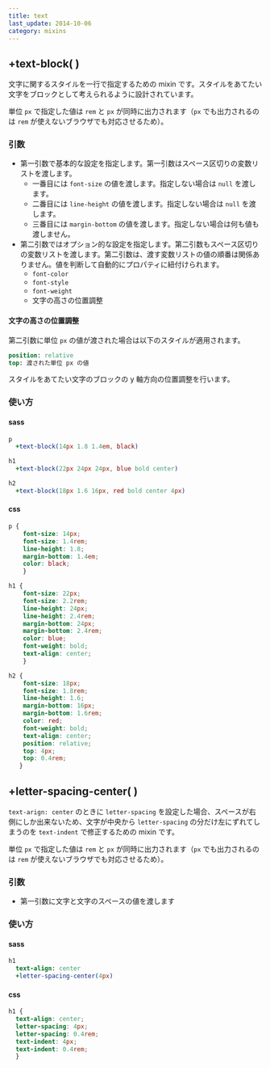 ```yaml
---
title: text
last_update: 2014-10-06
category: mixins
---
```


## +text-block( )

文字に関するスタイルを一行で指定するための mixin です。スタイルをあてたい文字をブロックとして考えられるように設計されています。

単位 `px` で指定した値は `rem` と `px` が同時に出力されます（`px` でも出力されるのは `rem` が使えないブラウザでも対応させるため）。


### 引数

- 第一引数で基本的な設定を指定します。第一引数はスペース区切りの変数リストを渡します。
  - 一番目には `font-size` の値を渡します。指定しない場合は `null` を渡します。
  - 二番目には `line-height` の値を渡します。指定しない場合は `null` を渡します。
  - 三番目には `margin-bottom` の値を渡します。指定しない場合は何も値も渡しません。
- 第二引数ではオプション的な設定を指定します。第二引数もスペース区切りの変数リストを渡します。第二引数は、渡す変数リストの値の順番は関係ありません。値を判断して自動的にプロパティに紐付けられます。
  - `font-color`
  - `font-style`
  - `font-weight`
  - 文字の高さの位置調整

#### 文字の高さの位置調整

第二引数に単位 `px` の値が渡された場合は以下のスタイルが適用されます。

```sass
position: relative
top: 渡された単位 px の値
```

スタイルをあてたい文字のブロックの y 軸方向の位置調整を行います。

### 使い方

#### sass

```sass
p
  +text-block(14px 1.8 1.4em, black)

h1
  +text-block(22px 24px 24px, blue bold center)

h2
  +text-block(18px 1.6 16px, red bold center 4px)
```

#### css

```css
p {
    font-size: 14px;
    font-size: 1.4rem;
    line-height: 1.8;
    margin-bottom: 1.4em;
    color: black;
    }

h1 {
    font-size: 22px;
    font-size: 2.2rem;
    line-height: 24px;
    line-height: 2.4rem;
    margin-bottom: 24px;
    margin-bottom: 2.4rem;
    color: blue;
    font-weight: bold;
    text-align: center;
    }

h2 {
    font-size: 18px;
    font-size: 1.8rem;
    line-height: 1.6;
    margin-bottom: 16px;
    margin-bottom: 1.6rem;
    color: red;
    font-weight: bold;
    text-align: center;
    position: relative;
    top: 4px;
    top: 0.4rem;
   }
```

## +letter-spacing-center( )

`text-arign: center` のときに `letter-spacing` を設定した場合、スペースが右側にしか出来ないため、文字が中央から `letter-spacing` の分だけ左にずれてしまうのを `text-indent` で修正するための mixin です。

単位 `px` で指定した値は `rem` と `px` が同時に出力されます（`px` でも出力されるのは `rem` が使えないブラウザでも対応させるため）。


### 引数

- 第一引数に文字と文字のスペースの値を渡します

### 使い方

#### sass

```sass
h1
  text-align: center
  +letter-spacing-center(4px)

```

#### css

```css
h1 {
  text-align: center;
  letter-spacing: 4px;
  letter-spacing: 0.4rem;
  text-indent: 4px;
  text-indent: 0.4rem;
  }
```
